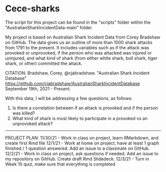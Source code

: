 # Cece-sharks

The script for this project can be found in the "scripts" folder within the "AustralianSharkIncidentData-main" folder. 

My project is based on Australian Shark Incident Data from Corey Bradshaw on GitHub. 
The data gives us an outline of more than 1000 shark attacks from 1791 to the present. 
It includes variables such as if the attack was provoked or unprovoked, if the person who was attacked was injured or uninjured, and what kind of shark (from either white shark, bull shark, tiger shark, or other) committed the attack. 

CITATION:
Bradshaw, Corey. @cjabradshaw. "Australian Shark Incident Database"
  https://github.com/cjabradshaw/AustralianSharkIncidentDatabase
  September 19th, 2021 - Present. 
  
With this data, I will be addressing a few questions, as follows:
1. Is there a correlation between if an attack is provoked and if the person was killed?
2. What kind of shark is most likely to participate in a provoked vs an unprovoked attack?

-----------------------------------------------------------------------------
PROJECT PLAN:
11/30/21 - Work in class on project, learn RMarkdown, and create first Rmd file 
12/1/21 - Work at home on project, have at least 1 graph finished / 1 question answered. Add an issue to a classmate on GitHub. 
12/2/21 - Work in class on project, ask questions if needed. Add an issue to my repository on GitHub. Create draft Rmd Slidedeck. 
12/3/21 - Turn in Week 10 quiz, make sure that everything is completed 